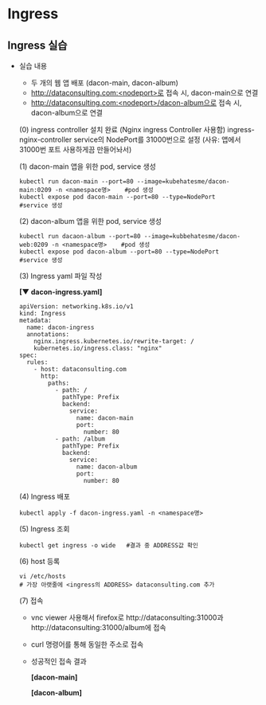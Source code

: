 # Ingress

## Ingress 실습
- 실습 내용
  - 두 개의 웹 앱 배포 (dacon-main, dacon-album)
  - http://dataconsulting.com:<nodeport>로 접속 시, dacon-main으로 연결
  - http://dataconsulting.com:<nodeport>/dacon-album으로 접속 시, dacon-album으로 연결
  
  (0) ingress controller 설치 완료 (Nginx ingress Controller 사용함)
      ingress-nginx-controller service의 NodePort를 31000번으로 설정 (사유: 앱에서 31000번 포트 사용하게끔 만들어놔서)
  
  (1) dacon-main 앱을 위한 pod, service 생성
  ```
  kubectl run dacon-main --port=80 --image=kubehatesme/dacon-main:0209 -n <namespace명>    #pod 생성
  kubectl expose pod dacon-main --port=80 --type=NodePort      #service 생성
  ```
  
  (2) dacon-album 앱을 위한 pod, service 생성
  ```
  kubectl run dacaon-album --port=80 --image=kubbehatesme/dacon-web:0209 -n <namespace명>    #pod 생성
  kubectl expose pod dacon-album --port=80 --type=NodePort     #service 생성
  ```
  
  (3) Ingress yaml 파일 작성
  
  **[▼ dacon-ingress.yaml]**
  
  ```
  apiVersion: networking.k8s.io/v1
  kind: Ingress
  metadata:
    name: dacon-ingress
    annotations:
      nginx.ingress.kubernetes.io/rewrite-target: /
      kubernetes.io/ingress.class: "nginx"
  spec:
    rules:
      - host: dataconsulting.com
        http:
          paths:
            - path: /
              pathType: Prefix
              backend:
                service:
                  name: dacon-main
                  port:
                    number: 80
            - path: /album
              pathType: Prefix
              backend:
                service:
                  name: dacon-album
                  port:
                    number: 80
  ```
  
  (4) Ingress 배포
  ```
  kubectl apply -f dacon-ingress.yaml -n <namespace명>
  ```
  
  (5) Ingress 조회
  ```
  kubectl get ingress -o wide   #결과 중 ADDRESS값 확인
  ```
  
  (6) host 등록
  ```
  vi /etc/hosts
  # 가장 아랫줄에 <ingress의 ADDRESS> dataconsulting.com 추가
  ```
  
  (7) 접속
    - vnc viewer 사용해서 firefox로 http://dataconsulting:31000과 http://dataconsulting:31000/album에 접속
    - curl 명령어를 통해 동일한 주소로 접속
    - 성공적인 접속 결과  
  
      **[dacon-main]**  
      ![]()  
  
      **[dacon-album]**  
      ![]()
